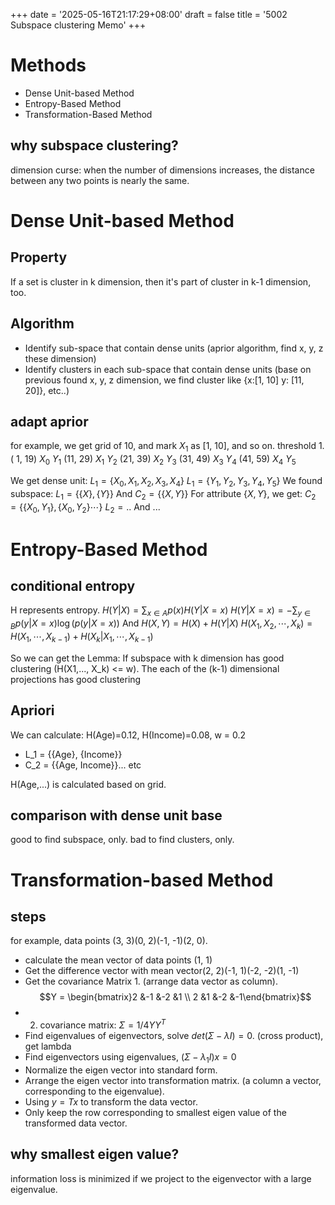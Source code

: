 +++
date = '2025-05-16T21:17:29+08:00'
draft = false 
title = '5002 Subspace clustering Memo'
+++
# Methods
- Dense Unit-based Method
- Entropy-Based Method
- Transformation-Based Method
## why subspace clustering?
dimension curse: when the number of dimensions increases, the distance between any two points is nearly the same.
# Dense Unit-based Method
## Property
If a set is cluster in k dimension, then it's part of cluster in k-1 dimension, too.

## Algorithm
- Identify sub-space that contain dense units (aprior algorithm, find x, y, z these dimension)
- Identify clusters in each sub-space that contain dense units (base on previous found x, y, z dimension, we find cluster like {x:\[1, 10\] y: \[11, 20\]}, etc..)

## adapt aprior
for example, we get grid of 10, and mark $X_1$ as \[1, 10\], and so on. threshold 1.
( 1, 19) $X_0$ $Y_1$
(11, 29) $X_1$ $Y_2$
(21, 39) $X_2$ $Y_3$
(31, 49) $X_3$ $Y_4$
(41, 59) $X_4$ $Y_5$

We get dense unit:
$L_1 = \{X_0, X_1, X_2, X_3, X_4\}$
$L_1 = \{Y_1, Y_2, Y_3, Y_4, Y_5\}$
We found subspace:
$L_1 = \{\{X\}, \{Y\}\}$
And
$C_2 = \{\{X, Y\}\}$
For attribute $\{X, Y\}$, we get:
$C_2 = \{\{X_0, Y_1\}, \{X_0, Y_2\} \cdots\}$
$L_2 = ..$
And ...


# Entropy-Based Method
## conditional entropy
H represents entropy.
$H(Y|X)=\sum_{x\in A} p(x)H(Y|X=x)$
$H(Y|X=x)= -\sum_{y \in B} p(y|X=x)\log(p(y|X=x))$
And
$H(X, Y) = H(X) + H(Y|X)$
$H(X_1, X_2, \cdots, X_k) = H(X_1,\cdots, X_{k-1}) + H(X_k|X_1,\cdots, X_{k-1})$

So we can get the Lemma:
If subspace with k dimension has good clustering (H(X1,..., X_k) <= w).
The each of the (k-1) dimensional projections has good clustering

## Apriori
We can calculate:
H(Age)=0.12, H(Income)=0.08, w = 0.2
- L_1 = {{Age}, {Income}}
- C_2 = {{Age, Income}}... etc

H(Age,...) is calculated based on grid.

## comparison with dense unit base
good to find subspace, only. bad to find clusters, only.
# Transformation-based Method
## steps
for example, data points (3, 3)(0, 2)(-1, -1)(2, 0).
- calculate the mean vector of data points (1, 1)
- Get the difference vector with mean vector(2, 2)(-1, 1)(-2, -2)(1, -1)
- Get the covariance Matrix 1. (arrange data vector as column).
	$$Y = \begin{bmatrix}2 &-1 &-2 &1 \\ 2 &1 &-2 &-1\end{bmatrix}$$
- 2. covariance matrix: $\Sigma = 1/4 YY^T$
- Find eigenvalues of eigenvectors, solve $det(\Sigma - \lambda I)=0$. (cross product), get lambda
- Find eigenvectors using eigenvalues, $(\Sigma - \lambda_1 I)x = 0$
- Normalize the eigen vector into standard form.
- Arrange the eigen vector into transformation matrix. (a column a vector, corresponding to the eigenvalue).
- Using $y = T x$ to transform the data vector.
- Only keep the row corresponding to smallest eigen value of the transformed data vector.

## why smallest eigen value? 
information loss is minimized if we project to the eigenvector with a large eigenvalue.

